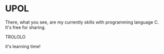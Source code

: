 UPOL
====
There, what you see, are my currently skills with programming language C.
It's free for sharing.

TROLOLO

it's learning time!
